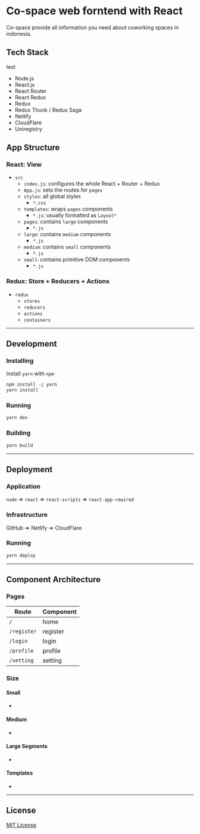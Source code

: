 # Co-space web forntend with React

Co-space provide all information you need about coworking spaces in indonesia.

## Tech Stack
test
- Node.js
- React.js
- React Router
- React Redux
- Redux
- Redux Thunk / Redux Saga
- Netlify
- CloudFlare
- Uniregistry

## App Structure

### React: View

- `src`
  - `index.js`: configures the whole React + Router + Redux
  - `App.js`: sets the routes for `pages`
  - `styles`: all global styles
    - `*.css`
  - `templates`: wraps `pages` components
    - `*.js`: usually formatted as `Layout*`
  - `pages`: contains `large` components
    - `*.js`
  - `large`: contains `medium` components
    - `*.js`
  - `medium`: contains `small` components
    - `*.js`
  - `small`: contains primitive DOM components
    - `*.js`

### Redux: Store + Reducers + Actions

- `redux`
  - `stores`
  - `reducers`
  - `actions`
  - `containers`

--------------------------------------------------------------------------------

## Development

### Installing

Install `yarn` with `npm`

```sh
npm install -g yarn
yarn install
```

### Running

```sh
yarn dev
```

### Building

```sh
yarn build
```

--------------------------------------------------------------------------------

## Deployment

### Application

`node` => `react` => `react-scripts` => `react-app-rewired`

### Infrastructure

GitHub => Netlify => CloudFlare

### Running

```sh
yarn deploy
```

--------------------------------------------------------------------------------

## Component Architecture

### Pages

| Route       | Component
|-------------|----------
| `/`         | home
| `/register` | register
| `/login`    | login
| `/profile`  | profile
| `/setting`  | setting

### Size

#### Small

-

#### Medium

-

#### Large Segments

-

#### Templates

-

--------------------------------------------------------------------------------

## License

[MIT License](./LICENSE)
